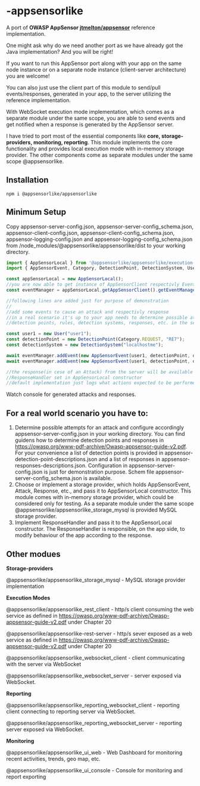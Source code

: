 # -appsensorlike
A port of **OWASP AppSensor [jtmelton/appsensor](https://github.com/jtmelton/appsensor)** reference implementation.

One might ask why do we need another port as we have already got the Java implementation? And you
 will be right! 
 
 If you want to run this AppSensor port along with your app on the same node instance or on a separate node instance (client-server architecture) you are welcome!
 
 You can also just use the client part of this module to send/pull events/responses, generated in your app, to the server utilizing the reference implementation.
 
 With WebSocket execution mode implementation, which comes as a separate module under the same scope, you are able to send events and get notified when a response is generated by the AppSensor server.
 
 I have tried to port most of the essential components like **core, storage-providers, monitoring, reporting**. This module implements the core functionality and provides local execution mode with in-memory storage provider.
 The other components come as separate modules under the same scope @appsensorlike.
 
 Installation
 ---
 ```
 npm i @appsensorlike/appsensorlike
 ```
 Minimum Setup
 ---
 Copy appsensor-server-config.json, appsensor-server-config_schema.json, appsensor-client-config.json, appsensor-client-config_schema.json, appsensor-logging-config.json and appsensor-logging-config_schema.json from /node_modules/@appsensorlike/appsensorlike/dist to your working directory.
 ```javascript
 import { AppSensorLocal } from '@appsensorlike/appsensorlike/execution-modes/appsensor-local/appsensor_local.js';
 import { AppSensorEvent, Category, DetectionPoint, DetectionSystem, User } from "@appsensorlike/appsensorlike/core/core.js";

const appSensorLocal = new AppSensorLocal();
//you are now able to get instance of AppSensorClient respectivly EventManager and to send events to the server
const eventManager = appSensorLocal.getAppSensorClient().getEventManager();

//following lines are added just for purpose of demonstration
//
//add some events to cause an attack and respectivly response
//in a real scenario it's up to your app needs to determine possible attempts for an attack and to configure accordingly 
//detection points, rules, detection systems, responses, etc. in the server configuration 

const user1 = new User("user1");
const detectionPoint = new DetectionPoint(Category.REQUEST, "RE7");
const detectionSystem = new DetectionSystem("localhostme");

await eventManager.addEvent(new AppSensorEvent(user1, detectionPoint, detectionSystem)); 
await eventManager.addEvent(new AppSensorEvent(user1, detectionPoint, detectionSystem)); //new instance every time to set timestamp

//the response(in cese of an Attack) from the server will be available via
//ResponseHandler set in AppSensorLocal constructor
//default implementation just logs what actions expected to be performed by your app in response to the attack
```
Watch console for generated attacks and responses.


For a real world scenario you have to:
---
1) Determine possible attempts for an attack and configure accordingly appsensor-server-config.json in your working directory. You can find guidens how to determine detection points and responses in https://owasp.org/www-pdf-archive/Owasp-appsensor-guide-v2.pdf. For your convenience a list of detection points is provided in appsensor-detection-point-descriptions.json and a list of responses in appsensor-responses-descriptions.json. Configuration in appsensor-server-config.json is just for demonstration purpose. Schem file appsensor-server-config_schema.json is available. 
2) Choose or implement a storage provider, which holds AppSensorEvent, Attack, Response, etc., and pass it to AppSensorLocal constructor. This module comes with in-memory storage provider, which could be considered only for testing. As a separate module under the same scope @appsensorlike/appsensorlike_storage_mysql is provided MySQL storage provider.
3) Implement ResponseHandler and pass it to the AppSensorLocal constructor. The ResponseHandler is responsible, on the app side, to modify behaviour of the app according to the response.

Other modues
---
**Storage-providers**

@appsensorlike/appsensorlike_storage_mysql - MySQL storage provider implementation

**Execution Modes**

@appsensorlike/appsensorlike_rest_client - http/s client consuming the web service as defined in https://owasp.org/www-pdf-archive/Owasp-appsensor-guide-v2.pdf under Chapter 20

@appsensorlike/appsensorlike-rest-server - http/s sever exposed as a web service as defined in https://owasp.org/www-pdf-archive/Owasp-appsensor-guide-v2.pdf under Chapter 20

@appsensorlike/appsensorlike_websocket_client - client communicating with the server via WebSocket 

@appsensorlike/appsensorlike_websocket_server - server exposed via WebSocket.

**Reporting**

@appsensorlike/appsensorlike_reporting_websocket_client - reporting client connecting to reporting server via WebSocket.

@appsensorlike/appsensorlike_reporting_websocket_server - reporting server exposed via WebSocket.

**Monitoring**

@appsensorlike/appsensorlike_ui_web - Web Dashboard for monitoring recent activities, trends, geo map, etc.

@appsensorlike/appsensorlike_ui_console - Console for monitoring and report exporting
